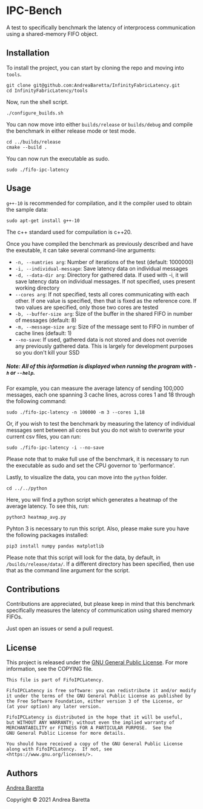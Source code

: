 # IPC-Bench

<!-- [![GitHub license](https://img.shields.io/github/license/mashape/apistatus.svg?style=flat-square)](http://goldsborough.mit-license.org) -->

A test to specifically benchmark the latency of interprocess communication using a shared-memory FIFO object. 

## Installation

To install the project, you can start by cloning the repo and moving into ```tools```.

```shell
git clone git@github.com:AndreaBaretta/InfinityFabricLatency.git
cd InfinityFabricLatency/tools
```

Now, run the shell script.

```shell
./configure_builds.sh
```

You can now move into either `builds/release` or `builds/debug` and compile the benchmark in either release mode or test mode.

```shell
cd ../builds/release
cmake --build .
```

You can now run the executable as sudo.

```shell
sudo ./fifo-ipc-latency
```

## Usage

`g++-10` is recommended for compilation, and it the compiler used to obtain the sample data:
```shell
sudo apt-get install g++-10
```

The c++ standard used for compuilation is c++20.

Once you have compiled the benchmark as previously described and have the exeutable, it can take several command-line arguments:

* `-n, --numtries arg`: Number of iterations of the test (default: 1000000)
* `-i, --individual-message`: Save latency data on individual messages
* `-d, --data-dir arg`: Directory for gathered data. If used with -i, it will save latency data on individual messages. If not specified, uses present working directory
* `--cores arg`: If not specified, tests all cores communicating with each other. If one value is specified, then that is fixed as the reference core. If two values are specified, only those two cores are tested
* `-b, --buffer-size arg`: Size of the buffer in the shared FIFO in number of messages (default: 8)
* `-m, --message-size arg`: Size of the message sent to FIFO in number of cache lines (default: 1)
* `--no-save`: If used, gathered data is not stored and does not override any previously gathered data. This is largely for development purposes so you don't kill your SSD

##### Note: All of this information is displayed when running the program with `-h` or `--help`.

For example, you can measure the average latency of sending 100,000 messages, each one spanning 3 cache lines, across cores 1 and 18 through the following command:

```shell
sudo ./fifo-ipc-latency -n 100000 -m 3 --cores 1,18
```

Or, if you wish to test the benchmark by measuring the latency of individual messages sent between all cores but you do not wish to overwrite your current csv files, you can run:

```shell
sudo ./fifo-ipc-latency -i --no-save
```

Please note that to make full use of the benchmark, it is necessary to run the executable as sudo and set the CPU governor to 'performance'.

Lastly, to visualize the data, you can move into the `python` folder.

```shell
cd ../../python
```

Here, you will find a python script which generates a heatmap of the average latency. To see this, run:

```shell
python3 heatmap_avg.py
```

Pyhton 3 is necessary to run this script. Also, please make sure you have the following packages installed:

```shell
pip3 install numpy pandas matplotlib
```

Please note that this script will look for the data, by default, in `/builds/release/data/`. If a different directory has been specified, then use that as the command line argument for the script.

## Contributions

Contributions are appreciated, but please keep in mind that this benchmark specifically measures the latency of communication using shared memory FIFOs.

Just open an issues or send a pull request.

<!-- ## [License](http://goldsborough.mit-license.org) -->
## License

This project is released under the [GNU General Public License](https://www.gnu.org/licenses/gpl-3.0.en.html). For more information, see the COPYING file.

    This file is part of FifoIPCLatency.

    FifoIPCLatency is free software: you can redistribute it and/or modify
    it under the terms of the GNU General Public License as published by
    the Free Software Foundation, either version 3 of the License, or
    (at your option) any later version.

    FifoIPCLatency is distributed in the hope that it will be useful,
    but WITHOUT ANY WARRANTY; without even the implied warranty of
    MERCHANTABILITY or FITNESS FOR A PARTICULAR PURPOSE.  See the
    GNU General Public License for more details.

    You should have received a copy of the GNU General Public License
    along with FifoIPCLatency.  If not, see <https://www.gnu.org/licenses/>.

## Authors

[Andrea Baretta](https://github.com/AndreaBaretta)

Copyright © 2021 Andrea Baretta